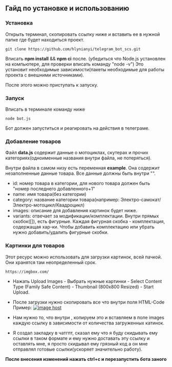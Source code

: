 ## Гайд по установке и использованию

### Установка

Открыть терминал, скопировать ссылку ниже и вставить ее в нужной папке где будет находиться проект.

```
git clone https://github.com/hlynianyi/telegram_bot_scs.git
```

Вписать **npm install** && **npm ci** после. (убедиться что Node.js установлен на компьютере, для проверки вписать команду "node -v")
Это установит необходимые зависимости(пакеты необходимые для работы проекта с внешними источниками).

После этого можно приступать к запуску.

### Запуск

Вписать в терминале команду ниже

```
node bot.js
```

Бот должен запуститься и реагировать на действия в телеграме.

### Добавление товаров

Файл **data.js** содержит данные о мотоциклах, скутерах и прочих категориях(одноименные названия внутри файла, не потеряться).

Внутри файла в самом низу есть переменная **example**.
Она содержит незаполненные данные товара. Все данные должны быть внутри "".

- id: номер товара в категории, для нового товара должен быть "номер последнего добавленного+1"
- name: имя товара(без категории)
- category: название категории товара(например: Электро-самокат/Электро-мотоцикл/Квадроцикл)
- images: описание для добавления картинок будет ниже.
- variants: отвечает за модификации/комплектации. Внутри прямых скобок([]), есть фигурные. Каждая фигурная скобка - комплектация, содержащая хар-ки. Чтобы добавить комплектацию или убрать нужно добавить/удалить фигурные скобки.

### Картинки для товаров

Этот ресурс можно использовать для загрузки картинок, всей пачкой.
Они хранятся там неопределенный срок.

```
https://imgbox.com/
```

- Нажать Upload Images - Выбрать нужные картинки - Select Content Type (Family Safe Content) - Thumbnail (800x800 Resized) - Start Upload.
- После загрузки нужно скопировать все что внутри поля HTML-Code
  Пример:
  <a href="https://imgbox.com/iOiYQ4sZ" target="_blank">
  <img src="https://thumbs2.imgbox.com/e6/f8/iOiYQ4sZ_t.jpg" alt="image host"/>
  </a>

- Нам нужно то, что внутри <img src="">, копируем это и вставляем в поле images каждую ссылку в зависимости от количества загруженных катинок.
- Я создал закладку в чатгпт, сказал ему что я буду скидывать ему ссылки в таком формате и ему нужно доставать эту ссылку и оставлять мне, я просто скидывал ему грязный код а он мне отправлял готовые ссылки(ускоряет значительно работу).

**После внесения изменений нажать ctrl+c и перезапустить бота заного**
